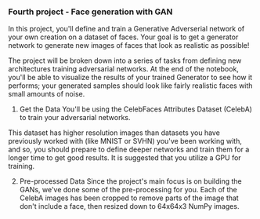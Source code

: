 ### Fourth project - Face generation with GAN

In this project, you'll define and train a Generative Adverserial network of your own creation on a dataset of faces. Your goal is to get a generator network to generate new images of faces that look as realistic as possible!

The project will be broken down into a series of tasks from defining new architectures training adversarial networks. At the end of the notebook, you'll be able to visualize the results of your trained Generator to see how it performs; your generated samples should look like fairly realistic faces with small amounts of noise.

1. Get the Data
You'll be using the CelebFaces Attributes Dataset (CelebA) to train your adversarial networks.

This dataset has higher resolution images than datasets you have previously worked with (like MNIST or SVHN) you've been working with, and so, you should prepare to define deeper networks and train them for a longer time to get good results. It is suggested that you utilize a GPU for training.

2. Pre-processed Data
Since the project's main focus is on building the GANs, we've done some of the pre-processing for you. Each of the CelebA images has been cropped to remove parts of the image that don't include a face, then resized down to 64x64x3 NumPy images.